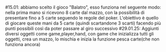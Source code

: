 #15.01: 
abbiamo scelto il gioco "Balatro", esso funziona nel seguente modo: nella prima mano si ricevono 8 carte dal mazzo, con la possibilità di presentare fino a 5 carte seguendo le regole del poker. L'obiettivo è quello di giocare queste mani da 5 carte (quindi scartandone 3 scarti) facendo più punti possibili così da poter passare al giro successivo
#29.01.25:
Aggiunti diversi oggetti come game,player,hand, con game che inizializza tutti gli oggetti, crea un mazzo, lo mischia e inizia la funzione pesca carte(che non funziona ancora)
